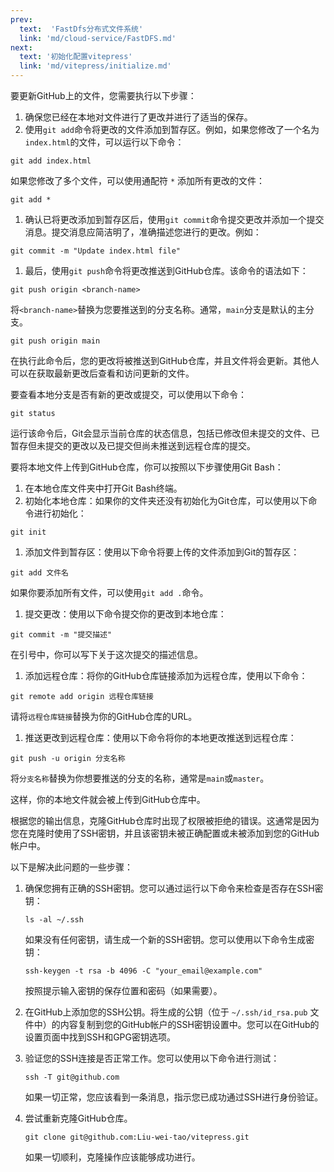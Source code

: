 ```yaml
---
prev: 
  text:  'FastDfs分布式文件系统'
  link: 'md/cloud-service/FastDFS.md'
next:
  text: '初始化配置vitepress'
  link: 'md/vitepress/initialize.md'
---
```

要更新GitHub上的文件，您需要执行以下步骤：

1. 确保您已经在本地对文件进行了更改并进行了适当的保存。
2. 使用`git add`命令将更改的文件添加到暂存区。例如，如果您修改了一个名为`index.html`的文件，可以运行以下命令：

```
git add index.html
```

如果您修改了多个文件，可以使用通配符 `*` 添加所有更改的文件：

```
git add *
```

1. 确认已将更改添加到暂存区后，使用`git commit`命令提交更改并添加一个提交消息。提交消息应简洁明了，准确描述您进行的更改。例如：

```
git commit -m "Update index.html file"
```

1. 最后，使用`git push`命令将更改推送到GitHub仓库。该命令的语法如下：

```
git push origin <branch-name>
```

将`<branch-name>`替换为您要推送到的分支名称。通常，`main`分支是默认的主分支。

```
git push origin main
```

在执行此命令后，您的更改将被推送到GitHub仓库，并且文件将会更新。其他人可以在获取最新更改后查看和访问更新的文件。







要查看本地分支是否有新的更改或提交，可以使用以下命令：

```
git status
```

运行该命令后，Git会显示当前仓库的状态信息，包括已修改但未提交的文件、已暂存但未提交的更改以及已提交但尚未推送到远程仓库的提交。





要将本地文件上传到GitHub仓库，你可以按照以下步骤使用Git Bash：

1. 在本地仓库文件夹中打开Git Bash终端。
2. 初始化本地仓库：如果你的文件夹还没有初始化为Git仓库，可以使用以下命令进行初始化：

```
git init
```

1. 添加文件到暂存区：使用以下命令将要上传的文件添加到Git的暂存区：

```
git add 文件名
```

如果你要添加所有文件，可以使用`git add .`命令。

1. 提交更改：使用以下命令提交你的更改到本地仓库：

```
git commit -m "提交描述"
```

在引号中，你可以写下关于这次提交的描述信息。

1. 添加远程仓库：将你的GitHub仓库链接添加为远程仓库，使用以下命令：

```
git remote add origin 远程仓库链接
```

请将`远程仓库链接`替换为你的GitHub仓库的URL。

1. 推送更改到远程仓库：使用以下命令将你的本地更改推送到远程仓库：

```
git push -u origin 分支名称
```

将`分支名称`替换为你想要推送的分支的名称，通常是`main`或`master`。

这样，你的本地文件就会被上传到GitHub仓库中。




根据您的输出信息，克隆GitHub仓库时出现了权限被拒绝的错误。这通常是因为您在克隆时使用了SSH密钥，并且该密钥未被正确配置或未被添加到您的GitHub帐户中。

以下是解决此问题的一些步骤：

1. 确保您拥有正确的SSH密钥。您可以通过运行以下命令来检查是否存在SSH密钥：

   ```
   ls -al ~/.ssh
   ```

   如果没有任何密钥，请生成一个新的SSH密钥。您可以使用以下命令生成密钥：

   ```
   ssh-keygen -t rsa -b 4096 -C "your_email@example.com"
   ```

   按照提示输入密钥的保存位置和密码（如果需要）。

2. 在GitHub上添加您的SSH公钥。将生成的公钥（位于 `~/.ssh/id_rsa.pub` 文件中）的内容复制到您的GitHub帐户的SSH密钥设置中。您可以在GitHub的设置页面中找到SSH和GPG密钥选项。

3. 验证您的SSH连接是否正常工作。您可以使用以下命令进行测试：

   ```
   ssh -T git@github.com
   ```

   如果一切正常，您应该看到一条消息，指示您已成功通过SSH进行身份验证。

4. 尝试重新克隆GitHub仓库。

   ```
   git clone git@github.com:Liu-wei-tao/vitepress.git
   ```

   如果一切顺利，克隆操作应该能够成功进行。





